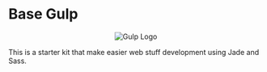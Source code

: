 # Base Gulp
<p align="center">
<img src="http://ipestov.com/content/images/2015/03/gulp.jpg" alt="Gulp Logo"/>
</p>
This is a starter kit that make easier web stuff development using Jade and Sass.

